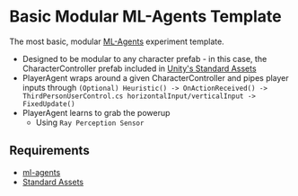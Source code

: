 # Basic Modular ML-Agents Template

The most basic, modular [ML-Agents](https://github.com/Unity-Technologies/ml-agents) experiment template.

* Designed to be modular to any character prefab - in this case, the CharacterController prefab included in [Unity's Standard Assets](https://assetstore.unity.com/packages/essentials/asset-packs/standard-assets-for-unity-2018-4-32351)
* PlayerAgent wraps around a given CharacterController and pipes player inputs through `(Optional) Heuristic() -> OnActionReceived() -> ThirdPersonUserControl.cs horizontalInput/verticalInput -> FixedUpdate()`
* PlayerAgent learns to grab the powerup
  * Using `Ray Perception Sensor`



## Requirements

* [ml-agents](https://github.com/Unity-Technologies/ml-agents)
* [Standard Assets](https://assetstore.unity.com/packages/essentials/asset-packs/standard-assets-for-unity-2018-4-32351)